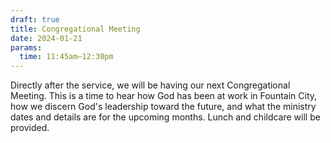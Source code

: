 ```yaml
---
draft: true
title: Congregational Meeting
date: 2024-01-21
params:
  time: 11:45am–12:30pm
---
```

Directly after the service, we will be having our next Congregational Meeting. This is a time to hear how God has been at work in Fountain City, how we discern God's leadership toward the future, and what the ministry dates and details are for the upcoming months. Lunch and childcare will be provided.

<!--more-->
